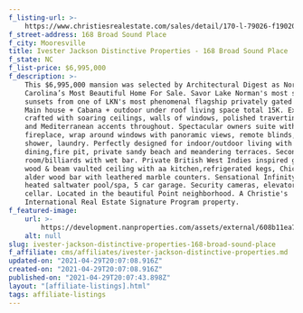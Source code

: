 ```yaml
---
f_listing-url: >-
    https://www.christiesrealestate.com/sales/detail/170-l-79026-f1902062046700135/168-broad-sound-place-mooresville-nc-28117
f_street-address: 168 Broad Sound Place
f_city: Mooresville
title: Ivester Jackson Distinctive Properties - 168 Broad Sound Place
f_state: NC
f_list-price: $6,995,000
f_description: >-
    This $6,995,000 mansion was selected by Architectural Digest as North
    Carolina’s Most Beautiful Home For Sale. Savor Lake Norman's most spectacular
    sunsets from one of LKN's most phenomenal flagship privately gated estates.
    Main house + Cabana + outdoor under roof living space total 15K. Exquisitely
    crafted with soaring ceilings, walls of windows, polished travertine floors
    and Mediterranean accents throughout. Spectacular owners suite with a
    fireplace, wrap around windows with panoramic views, remote blinds, massive
    shower, laundry. Perfectly designed for indoor/outdoor living with a covered
    dining,fire pit, private sandy beach and meandering terraces. Second level rec
    room/billiards with wet bar. Private British West Indies inspired guest house,
    wood & beam vaulted ceiling with aa kitchen,refrigerated kegs, Chicago style
    alder wood bar with leathered marble counters. Sensational Infinity edge
    heated saltwater pool/spa, 5 car garage. Security cameras, elevator, wine
    cellar. Located in the beautiful Point neighborhood. A Christie's
    International Real Estate Signature Program property.
f_featured-image:
    url: >-
        https://development.nanproperties.com/assets/external/608b11ea70dde0c3720a6264_content_screen_shot_2021-04-27_at_11.22.46_am-1-.jpg
    alt: null
slug: ivester-jackson-distinctive-properties-168-broad-sound-place
f_affiliate: cms/affiliates/ivester-jackson-distinctive-properties.md
updated-on: "2021-04-29T20:07:08.916Z"
created-on: "2021-04-29T20:07:08.916Z"
published-on: "2021-04-29T20:07:43.898Z"
layout: "[affiliate-listings].html"
tags: affiliate-listings
---
```

